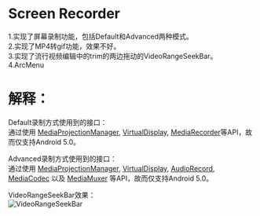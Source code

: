 Screen Recorder
=====
1.实现了屏幕录制功能，包括Default和Advanced两种模式。  
2.实现了MP4转gif功能，效果不好。  
3.实现了流行视频编辑中的trim的两边拖动的VideoRangeSeekBar。  
4.ArcMenu  

解释：
=====
Default录制方式使用到的接口：  
通过使用 [MediaProjectionManager](https://developer.android.com/reference/android/media/projection/MediaProjectionManager.html), [VirtualDisplay](https://developer.android.com/reference/android/hardware/display/VirtualDisplay.html), 
[MediaRecorder](https://developer.android.com/reference/android/media/MediaRecorder.html)等API，故而仅支持Android 5.0。  

Advanced录制方式使用到的接口：  
通过使用 [MediaProjectionManager](https://developer.android.com/reference/android/media/projection/MediaProjectionManager.html), [VirtualDisplay](https://developer.android.com/reference/android/hardware/display/VirtualDisplay.html), 
[AudioRecord](https://developer.android.com/reference/android/media/AudioRecord.html),
[MediaCodec](http://developer.android.com/reference/android/media/MediaCodec.html) 以及 [MediaMuxer](http://developer.android.com/reference/android/media/MediaMuxer.html) 等API，故而仅支持Android 5.0。  

VideoRangeSeekBar效果：  
![VideoRangeSeekBar](https://lh3.googleusercontent.com/auWOxq_kVAQaI_MmuAKc2Atzo2pNvP1a_CvlZGeIxFLQ6CL8sflLCnGxtKqeBlezUA=h900-rw)
